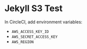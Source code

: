 # Jekyll S3 Test

In CircleCI, add environment variables:

* `AWS_ACCESS_KEY_ID`
* `AWS_SECRET_ACCESS_KEY`
* `AWS_REGION`
